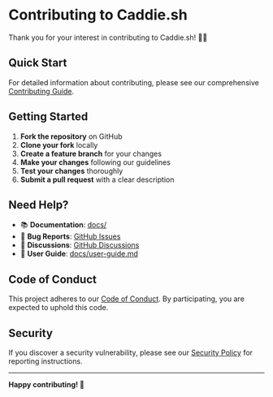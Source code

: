 # Contributing to Caddie.sh

Thank you for your interest in contributing to Caddie.sh! 🏌️‍♂️

## Quick Start

For detailed information about contributing, please see our comprehensive [Contributing Guide](docs/contributing.md).

## Getting Started

1. **Fork the repository** on GitHub
2. **Clone your fork** locally
3. **Create a feature branch** for your changes
4. **Make your changes** following our guidelines
5. **Test your changes** thoroughly
6. **Submit a pull request** with a clear description

## Need Help?

- 📚 **Documentation**: [docs/](docs/)
- 🐛 **Bug Reports**: [GitHub Issues](https://github.com/parnotfar/caddie.sh/issues)
- 💬 **Discussions**: [GitHub Discussions](https://github.com/parnotfar/caddie.sh/discussions)
- 📖 **User Guide**: [docs/user-guide.md](docs/user-guide.md)

## Code of Conduct

This project adheres to our [Code of Conduct](CODE_OF_CONDUCT.md). By participating, you are expected to uphold this code.

## Security

If you discover a security vulnerability, please see our [Security Policy](SECURITY.md) for reporting instructions.

---

**Happy contributing! 🚀**
